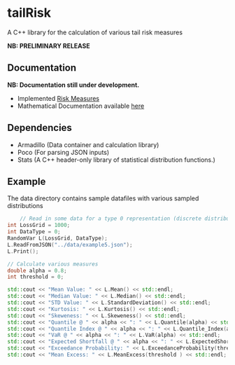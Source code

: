 # tailRisk
A C++ library for the calculation of various tail risk measures

**NB: PRELIMINARY RELEASE**

## Documentation
**NB: Documentation still under development.**

* Implemented [Risk Measures](RiskMeasures.md)
* Mathematical Documentation available [here](https://www.openriskmanual.org/wiki/Category:Tail_Risk) 


## Dependencies

* Armadillo (Data container and calculation library)
* Poco (For parsing JSON inputs)
* Stats (A C++ header-only library of statistical distribution functions.)

## Example
The data directory contains sample datafiles with various sampled distributions

```c++
    // Read in some data for a type 0 representation (discrete distribution)
int LossGrid = 1000;
int DataType = 0;
RandomVar L(LossGrid, DataType);
L.ReadFromJSON("../data/example5.json");
L.Print();

// Calculate various measures
double alpha = 0.8;
int threshold = 0;

std::cout << "Mean Value: " << L.Mean() << std::endl;
std::cout << "Median Value: " << L.Median() << std::endl;
std::cout << "STD Value: " << L.StandardDeviation() << std::endl;
std::cout << "Kurtosis: " << L.Kurtosis() << std::endl;
std::cout << "Skeweness: " << L.Skeweness() << std::endl;
std::cout << "Quantile @ " << alpha << ": " << L.Quantile(alpha) << std::endl;
std::cout << "Quantile Index @ " << alpha << ": " << L.Quantile_Index(alpha) << std::endl;
std::cout << "VaR @ " << alpha << ": " << L.VaR(alpha) << std::endl;
std::cout << "Expected Shortfall @ " << alpha << ": " << L.ExpectedShortFall(alpha) << std::endl;
std::cout << "Exceedance Probability: " << L.ExceedanceProbability(threshold) << std::endl;
std::cout << "Mean Excess: " << L.MeanExcess(threshold ) << std::endl;
```